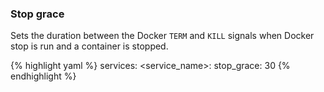 

### Stop grace

Sets the duration between the Docker `TERM` and `KILL` signals when Docker stop is run and a container is stopped.

{% highlight yaml %}
services:
    <service_name>:
        stop_grace: 30
{% endhighlight %}
